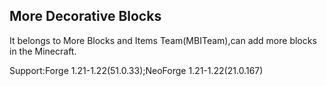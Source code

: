 More Decorative Blocks
------------------------------------------------------------------------------------------------------------------------------
It belongs to More Blocks and Items Team(MBITeam),can add more blocks in the Minecraft.

Support:Forge 1.21-1.22(51.0.33);NeoForge 1.21-1.22(21.0.167)
